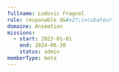 ```yaml
---
fullname: Ludovic Fragnol
role: responable d&#x27;incubateur
domaine: Animation
missions:
  - start: 2023-01-01
    end: 2024-06-30
    status: admin
memberType: beta
---
```


